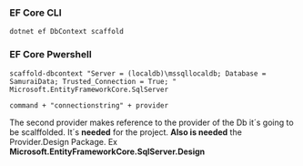 ### EF Core CLI ###
`dotnet ef DbContext scaffold`
### EF Core Pwershell ###
`scaffold-dbcontext "Server = (localdb)\mssqllocaldb; Database = SamuraiData; Trusted_Connection = True; " Microsoft.EntityFrameworkCore.SqlServer`

`command + "connectionstring" + provider`

The second provider makes reference to the provider of the Db it´s going to be scalffolded. It´s __needed__ for the project. __Also is needed__ the Provider.Design Package. Ex __Microsoft.EntityFrameworkCore.SqlServer.Design__